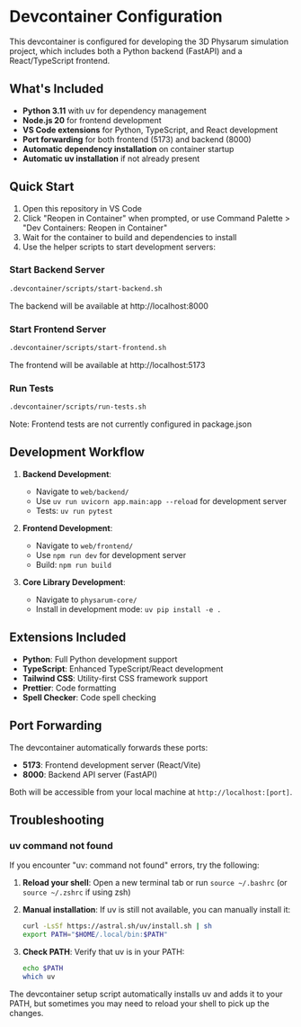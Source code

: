 # Devcontainer Configuration

This devcontainer is configured for developing the 3D Physarum simulation project, which includes both a Python backend (FastAPI) and a React/TypeScript frontend.

## What's Included

- **Python 3.11** with uv for dependency management
- **Node.js 20** for frontend development
- **VS Code extensions** for Python, TypeScript, and React development
- **Port forwarding** for both frontend (5173) and backend (8000)
- **Automatic dependency installation** on container startup
- **Automatic uv installation** if not already present

## Quick Start

1. Open this repository in VS Code
2. Click "Reopen in Container" when prompted, or use Command Palette > "Dev Containers: Reopen in Container"
3. Wait for the container to build and dependencies to install
4. Use the helper scripts to start development servers:

### Start Backend Server
```bash
.devcontainer/scripts/start-backend.sh
```
The backend will be available at http://localhost:8000

### Start Frontend Server
```bash
.devcontainer/scripts/start-frontend.sh
```
The frontend will be available at http://localhost:5173

### Run Tests
```bash
.devcontainer/scripts/run-tests.sh
```
Note: Frontend tests are not currently configured in package.json

## Development Workflow

1. **Backend Development**: 
   - Navigate to `web/backend/`
   - Use `uv run uvicorn app.main:app --reload` for development server
   - Tests: `uv run pytest`

2. **Frontend Development**:
   - Navigate to `web/frontend/`
   - Use `npm run dev` for development server
   - Build: `npm run build`

3. **Core Library Development**:
   - Navigate to `physarum-core/`
   - Install in development mode: `uv pip install -e .`

## Extensions Included

- **Python**: Full Python development support
- **TypeScript**: Enhanced TypeScript/React development
- **Tailwind CSS**: Utility-first CSS framework support
- **Prettier**: Code formatting
- **Spell Checker**: Code spell checking

## Port Forwarding

The devcontainer automatically forwards these ports:
- **5173**: Frontend development server (React/Vite)
- **8000**: Backend API server (FastAPI)

Both will be accessible from your local machine at `http://localhost:[port]`.

## Troubleshooting

### uv command not found

If you encounter "uv: command not found" errors, try the following:

1. **Reload your shell**: Open a new terminal tab or run `source ~/.bashrc` (or `source ~/.zshrc` if using zsh)

2. **Manual installation**: If uv is still not available, you can manually install it:
   ```bash
   curl -LsSf https://astral.sh/uv/install.sh | sh
   export PATH="$HOME/.local/bin:$PATH"
   ```

3. **Check PATH**: Verify that uv is in your PATH:
   ```bash
   echo $PATH
   which uv
   ```

The devcontainer setup script automatically installs uv and adds it to your PATH, but sometimes you may need to reload your shell to pick up the changes.
